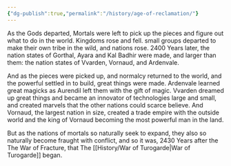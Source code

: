 ```yaml
---
{"dg-publish":true,"permalink":"/history/age-of-reclamation/"}
---
```


As the Gods departed, Mortals were left to pick up the pieces and figure out what to do in the world. Kingdoms rose and fell. small groups departed to make their own tribe in the wild, and nations rose. 2400 Years later, the nation states of Gorthal, Ayara and Kal Badhir were made, and larger than them: the nation states of Vvarden, Vornaud, and Ardenvale.

And as the pieces were picked up, and normalcy returned to the world, and the powerful settled in to build, great things were made. Ardenvale learned great magicks as Aurendil left them with the gift of magic. Vvarden dreamed up great things and became an innovator of technologies large and small, and created marvels that the other nations could scarce believe. And Vornaud, the largest nation in size, created a trade empire with the outside world and the king of Vornaud becoming the most powerful man in the land.

But as the nations of mortals so naturally seek to expand, they also so naturally become fraught with conflict, and so it was, 2430 Years after the The War of Fracture, that The [[History/War of Turogarde\|War of Turogarde]] began.